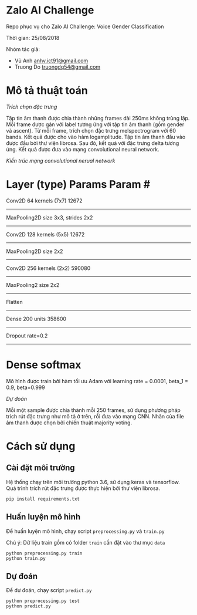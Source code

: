 # Zalo AI Challenge

Repo phục vụ cho Zalo AI Challenge: Voice Gender Classification

Thời gian: 25/08/2018

Nhóm tác giả:

* Vũ Anh <anhv.ict91@gmail.com>
* Truong Do <truongdq54@gmail.com>


# Mô tả thuật toán 

*Trích chọn đặc trưng*

Tập tin âm thanh được chia thành những frames dài 250ms không trùng lặp. Mỗi frame được gán với label tương ứng với tập tin âm thanh (gồm gender và ascent). Từ mỗi frame, trích chọn đặc trưng melspectrogram với 60 bands. Kết quả được cho vào hàm logamplitude. 
Tập tin âm thanh đầu vào được đầu bởi thư viện librosa. Sau đó, kết quả với đặc trưng delta tương ứng. 
Kết quả được đưa vào mạng convolutional neural network. 

*Kiến trúc mạng convolutional nerual network*

Layer (type)                 Params                    Param #   
=================================================================
Conv2D                       64 kernels (7x7)          12672     
_________________________________________________________________
MaxPooling2D                 size 3x3, strides 2x2         
_________________________________________________________________
Conv2D                       128 kernels (5x5)         12672         
_________________________________________________________________
MaxPooling2D                 size 2x2         
_________________________________________________________________
Conv2D                       256 kernels (2x2)         590080    
_________________________________________________________________
MaxPooling2                  size 2x2                 
_________________________________________________________________
Flatten         
_________________________________________________________________
Dense                        200 units               358600    
_________________________________________________________________
Dropout                      rate=0.2         
_________________________________________________________________
Dense                        softmax      
=================================================================

Mô hình được train bởi hàm tối ưu Adam với learning rate = 0.0001, beta_1 = 0.9, beta=0.999

*Dự đoán*

Mỗi một sample được chia thành mỗi 250 frames, sử dụng phương pháp trích rút đặc trưng như mô tả ở trên, rồi đưa vào mạng CNN. Nhãn của file âm thanh được chọn bởi chiến thuật majority voting.


# Cách sử dụng

## Cài đặt môi trường 

Hệ thống chạy trên môi trường python 3.6, sử dụng keras và tensorflow. Quá trình trích rút đặc trưng được thực hiện bởi thư viện librosa.

```
pip install requirements.txt
```

## Huấn luyện mô hình 

Để huấn luyện mô hình, chạy script `preprocessing.py` và `train.py` 

Chú ý: Dữ liệu train gồm có folder `train` cần đặt vào thư mục `data`

```
python preprocessing.py train
python train.py
```

## Dự đoán 

Để dự đoán, chạy script `predict.py` 

```
python preprocessing.py test
python predict.py 
``` 

